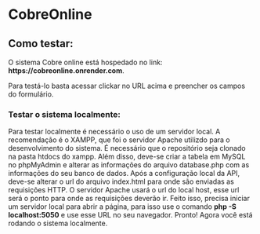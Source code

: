# CobreOnline

<h2>Como testar:</h2>
<p>O sistema Cobre online está hospedado no link: <strong>https://cobreonline.onrender.com</strong>.</p>
<p>Para testá-lo basta acessar clickar no URL acima e preencher os campos do formulário.</p>

<h3>Testar o sistema localmente:</h3>
<p>
    Para testar localmente é necessário o uso de um servidor local. A recomendação é o XAMPP, que foi o servidor Apache utilizdo para o desenvolvimento do sistema.
  É necessário que o repositório seja clonado na pasta htdocs do xampp. Além disso, deve-se criar a tabela em MySQL no phpMyAdmin e alterar as informações do arquivo
  database.php com as informações do seu banco de dados.
    Após a configuração local da API, deve-se alterar o url do arquivo index.html para onde são enviadas as requisições HTTP. O servidor Apache usará o url do local host,
  esse url será o ponto para onde as requisições deverão ir. Feito isso, precisa iniciar um servidor local para abrir a página, para isso use o comando <strong>php -S localhost:5050</strong>
  e use esse URL no seu navegador.
    Pronto! Agora você está rodando o sistema localmente.



</pe>
